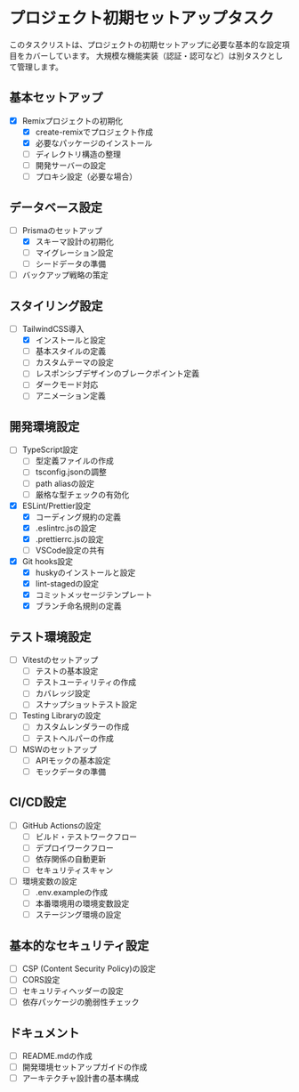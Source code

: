 # プロジェクト初期セットアップタスク

このタスクリストは、プロジェクトの初期セットアップに必要な基本的な設定項目をカバーしています。
大規模な機能実装（認証・認可など）は別タスクとして管理します。

## 基本セットアップ

- [x] Remixプロジェクトの初期化
  - [x] create-remixでプロジェクト作成
  - [x] 必要なパッケージのインストール
  - [ ] ディレクトリ構造の整理
  - [ ] 開発サーバーの設定
  - [ ] プロキシ設定（必要な場合）

## データベース設定

- [ ] Prismaのセットアップ
  - [x] スキーマ設計の初期化
  - [ ] マイグレーション設定
  - [ ] シードデータの準備
- [ ] バックアップ戦略の策定

## スタイリング設定

- [ ] TailwindCSS導入
  - [x] インストールと設定
  - [ ] 基本スタイルの定義
  - [ ] カスタムテーマの設定
  - [ ] レスポンシブデザインのブレークポイント定義
  - [ ] ダークモード対応
  - [ ] アニメーション定義

## 開発環境設定

- [ ] TypeScript設定
  - [ ] 型定義ファイルの作成
  - [ ] tsconfig.jsonの調整
  - [ ] path aliasの設定
  - [ ] 厳格な型チェックの有効化
- [x] ESLint/Prettier設定
  - [x] コーディング規約の定義
  - [x] .eslintrc.jsの設定
  - [x] .prettierrc.jsの設定
  - [ ] VSCode設定の共有
- [x] Git hooks設定
  - [x] huskyのインストールと設定
  - [x] lint-stagedの設定
  - [x] コミットメッセージテンプレート
  - [x] ブランチ命名規則の定義

## テスト環境設定

- [ ] Vitestのセットアップ
  - [ ] テストの基本設定
  - [ ] テストユーティリティの作成
  - [ ] カバレッジ設定
  - [ ] スナップショットテスト設定
- [ ] Testing Libraryの設定
  - [ ] カスタムレンダラーの作成
  - [ ] テストヘルパーの作成
- [ ] MSWのセットアップ
  - [ ] APIモックの基本設定
  - [ ] モックデータの準備

## CI/CD設定

- [ ] GitHub Actionsの設定
  - [ ] ビルド・テストワークフロー
  - [ ] デプロイワークフロー
  - [ ] 依存関係の自動更新
  - [ ] セキュリティスキャン
- [ ] 環境変数の設定
  - [ ] .env.exampleの作成
  - [ ] 本番環境用の環境変数設定
  - [ ] ステージング環境の設定

## 基本的なセキュリティ設定

- [ ] CSP (Content Security Policy)の設定
- [ ] CORS設定
- [ ] セキュリティヘッダーの設定
- [ ] 依存パッケージの脆弱性チェック

## ドキュメント

- [ ] README.mdの作成
- [ ] 開発環境セットアップガイドの作成
- [ ] アーキテクチャ設計書の基本構成
